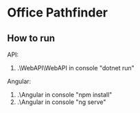 # Office Pathfinder

## How to run

API:
1. .\WebAPI\WebAPI in console "dotnet run"

Angular:
1. .\Angular in console "npm install"
2. .\Angular in console "ng serve"